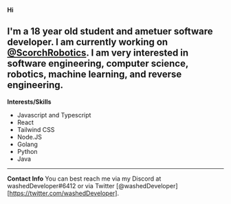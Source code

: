 **Hi**

I'm a 18 year old student and ametuer software developer. I am currently working on [@ScorchRobotics](https://twitter.com/ScorchRobotics). I am very interested in software engineering, computer science, robotics, machine learning, and reverse engineering. 
---
**Interests/Skills**
- Javascript and Typescript
- React
- Tailwind CSS
- Node.JS
- Golang
- Python
- Java
---
**Contact Info**
You can best reach me via my Discord at washedDeveloper#6412 or via Twitter [@washedDeveloper][https://twitter.com/washedDeveloper].

